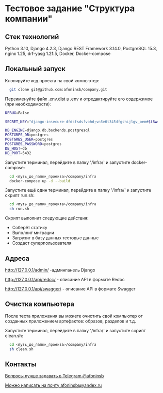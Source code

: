 # Тестовое задание "Структура компании"


## Стек технологий

Python 3.10, Django 4.2.3, Django REST Framework 3.14.0, PostgreSQL 15.3, nginx 1.25, drf-yasg 1.21.5, Docker, Docker-compose


## Локальный запуск

Клонируйте код проекта на свой компьютер:

```bash
  git clone git@github.com:afoninsb/company.git
```
Переименуйте файл .env.dist в .env и отредактируйте его содержимое (при необходимости):

```bash
DEBUG=False

SECRET_KEY="django-insecure-dfdsfsdsfvohd;vn8e6t345dfgshijlgv_oem#$t8wsds&sz"

DB_ENGINE=django.db.backends.postgresql
POSTGRES_DB=postgres
POSTGRES_USER=postgres
POSTGRES_PASSWORD=postgres
DB_HOST=db
DB_PORT=5432
```

Запустите терминал, перейдите в папку '/infra/' и запустите docker-compose:

```bash
  cd <путь_до_папки_проекта>/company/infra
  docker-compose up -d --build
```

Запустите ещё один терминал, перейдите в папку '/infra/' и запустите скрипт run.sh:
```bash
  cd <путь_до_папки_проекта>/company/infra
  sh run.sh
```
Скрипт выполнит следующие действия:
  - Соберёт статику
  - Выполнит миграции
  - Загрузит в базу данных тестовые данные
  - Создаст суперпользователя


## Адреса

http://127.0.0.1/admin/ -админпанель Django

http://127.0.0.1/api/redoc/ - описание API в формате Redoc

http://127.0.0.1/api/swagger/ - описание API в формате Swagger


## Очистка компьютера

После теста приложения вы можете очистить свой компьютер от созданных приложением артефактов: образов, разделов и т.д.

Запустите терминал, перейдите в папку '/infra/' и запустите скрипт clean.sh:
```bash
  cd <путь_до_папки_проекта>/company/infra
  sh clean.sh
```


## Контакты

[Вопросы лучше задавать в Telegram @afoninsb](https://t.me/afoninsb)

[Можно написать на почту afoninsb@yandex.ru](mailto:afoninsb@yandex.ru)
